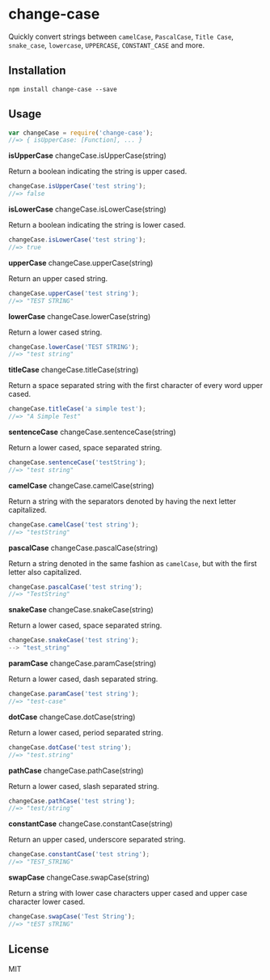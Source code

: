 # change-case

Quickly convert strings between `camelCase`, `PascalCase`, `Title Case`, `snake_case`, `lowercase`, `UPPERCASE`, `CONSTANT_CASE` and more.

## Installation

```
npm install change-case --save
```

## Usage

```js
var changeCase = require('change-case');
//=> { isUpperCase: [Function], ... }
```

**isUpperCase** changeCase.isUpperCase(string)

Return a boolean indicating the string is upper cased.

```js
changeCase.isUpperCase('test string');
//=> false
```

**isLowerCase** changeCase.isLowerCase(string)

Return a boolean indicating the string is lower cased.

```js
changeCase.isLowerCase('test string');
//=> true
```

**upperCase** changeCase.upperCase(string)

Return an upper cased string.

```js
changeCase.upperCase('test string');
//=> "TEST STRING"
```

**lowerCase** changeCase.lowerCase(string)

Return a lower cased string.

```js
changeCase.lowerCase('TEST STRING');
//=> "test string"
```

**titleCase** changeCase.titleCase(string)

Return a space separated string with the first character of every word upper cased.

```js
changeCase.titleCase('a simple test');
//=> "A Simple Test"
```

**sentenceCase** changeCase.sentenceCase(string)

Return a lower cased, space separated string.

```js
changeCase.sentenceCase('testString');
//=> "test string"
```

**camelCase** changeCase.camelCase(string)

Return a string with the separators denoted by having the next letter capitalized.

```js
changeCase.camelCase('test string');
//=> "testString"
```

**pascalCase** changeCase.pascalCase(string)

Return a string denoted in the same fashion as `camelCase`, but with the first letter also capitalized.

```js
changeCase.pascalCase('test string');
//=> "TestString"
```

**snakeCase** changeCase.snakeCase(string)

Return a lower cased, space separated string.

```js
changeCase.snakeCase('test string');
--> "test_string"
```

**paramCase** changeCase.paramCase(string)

Return a lower cased, dash separated string.

```js
changeCase.paramCase('test string');
//=> "test-case"
```

**dotCase** changeCase.dotCase(string)

Return a lower cased, period separated string.

```js
changeCase.dotCase('test string');
//=> "test.string"
```

**pathCase** changeCase.pathCase(string)

Return a lower cased, slash separated string.

```js
changeCase.pathCase('test string');
//=> "test/string"
```

**constantCase** changeCase.constantCase(string)

Return an upper cased, underscore separated string.

```js
changeCase.constantCase('test string');
//=> "TEST_STRING"
```

**swapCase** changeCase.swapCase(string)

Return a string with lower case characters upper cased and upper case character lower cased.

```js
changeCase.swapCase('Test String');
//=> "tEST sTRING"
```

## License

MIT

